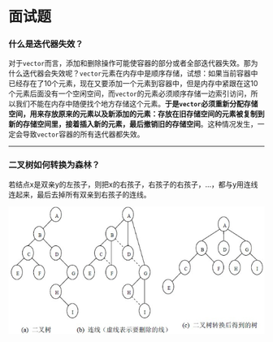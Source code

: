 # 面试题

### 什么是迭代器失效？

对于`vector`而言，添加和删除操作可能使容器的部分或者全部迭代器失效。那为什么迭代器会失效呢？`vector`元素在内存中是顺序存储，试想：如果当前容器中已经存在了10个元素，现在又要添加一个元素到容器中，但是内存中紧跟在这10个元素后面没有一个空闲空间，而`vector`的元素必须顺序存储一边索引访问，所以我们不能在内存中随便找个地方存储这个元素。**于是`vector`必须重新分配存储空间，用来存放原来的元素以及新添加的元素：存放在旧存储空间的元素被复制到新的存储空间里，接着插入新的元素，最后撤销旧的存储空间**。这种情况发生，一定会导致`vector`容器的所有迭代器都失效。

***

### 二叉树如何转换为森林？

若结点x是双亲y的左孩子，则把x的右孩子，右孩子的右孩子，…，都与y用连线连起来，最后去掉所有双亲到右孩子的连线。

![](algo_question_1.jpg)
